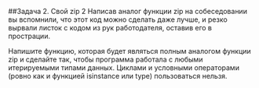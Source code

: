 ##Задача 2. Свой zip 2
Написав аналог функции zip на собеседовании вы вспомнили, что этот код можно сделать даже лучше, и резко вырвали листок с кодом из рук работодателя, оставив его в прострации.

Напишите функцию, которая будет являться полным аналогом функции zip и сделайте так, чтобы программа работала с любыми итерируемыми типами данных. Циклами и условными операторами (ровно как и функцией isinstance или type) пользоваться нельзя.
